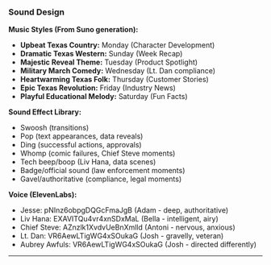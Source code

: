 ### Sound Design

**Music Styles (From Suno generation):**

- **Upbeat Texas Country:** Monday (Character Development)
- **Dramatic Texas Western:** Sunday (Week Recap)
- **Majestic Reveal Theme:** Tuesday (Product Spotlight)
- **Military March Comedy:** Wednesday (Lt. Dan compliance)
- **Heartwarming Texas Folk:** Thursday (Customer Stories)
- **Epic Texas Revolution:** Friday (Industry News)
- **Playful Educational Melody:** Saturday (Fun Facts)

**Sound Effect Library:**

- Swoosh (transitions)
- Pop (text appearances, data reveals)
- Ding (successful actions, approvals)
- Whomp (comic failures, Chief Steve moments)
- Tech beep/boop (Liv Hana, data scenes)
- Badge/official sound (law enforcement moments)
- Gavel/authoritative (compliance, legal moments)

**Voice (ElevenLabs):**

- Jesse: pNInz6obpgDQGcFmaJgB (Adam - deep, authoritative)
- Liv Hana: EXAVITQu4vr4xnSDxMaL (Bella - intelligent, airy)
- Chief Steve: AZnzlk1XvdvUeBnXmlld (Antoni - nervous, anxious)
- Lt. Dan: VR6AewLTigWG4xSOukaG (Josh - gravelly, veteran)
- Aubrey Awfuls: VR6AewLTigWG4xSOukaG (Josh - directed differently)

---
